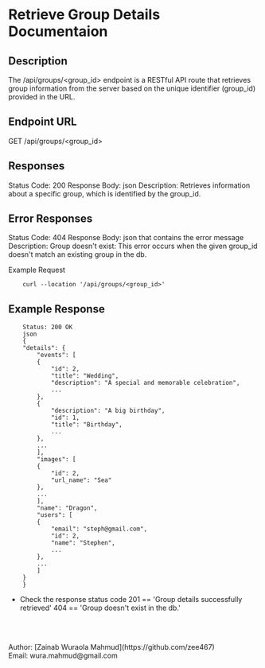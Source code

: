 # Retrieve Group Details Documentaion

## Description
The /api/groups/<group_id> endpoint is a RESTful API route that retrieves group information from the server based on the unique identifier (group_id) provided in the URL.

## Endpoint URL
GET /api/groups/<group_id>

## Responses
Status Code: 200
Response Body: json
Description: Retrieves information about a specific group, which is identified by the group_id.

## Error Responses
Status Code: 404
Response Body: json that contains the error message
Description: 
Group doesn't exist: This error occurs when the given group_id doesn't match an existing group in the db.


Example Request
```
    curl --location '/api/groups/<group_id>'
```

## Example Response
```
    Status: 200 OK
    json
    {
    "details": {
        "events": [
        {
            "id": 2,
            "title": "Wedding",
            "description": "A special and memorable celebration",
            ...
        },
        {
            "description": "A big birthday",
            "id": 1,
            "title": "Birthday",
            ...
        },
        ...
        ],
        "images": [
        {
            "id": 2,
            "url_name": "Sea"
        },
        ...
        ],
        "name": "Dragon",
        "users": [
        {
            "email": "steph@gmail.com",
            "id": 2,
            "name": "Stephen",
            ...
        },
        ...
        ]
    }
    }
```

* Check the response status code
201 == 'Group details successfully retrieved'
404 == 'Group doesn't exist in the db.'
    
<br>
<br>

<p>Author: [Zainab Wuraola Mahmud](https://github.com/zee467)
    <br>
Email: wura.mahmud@gmail.com</p>
